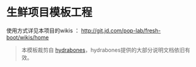 生鲜项目模板工程
====================================

使用方式详见本项目的wikis ： http://git.jd.com/pop-lab/fresh-boot/wikis/home
 
 > 本模板裁剪自 [hydrabones](http://git.jd.com/pop-lab/hydrabones)，hydrabones提供的大部分说明文档依旧有效。
